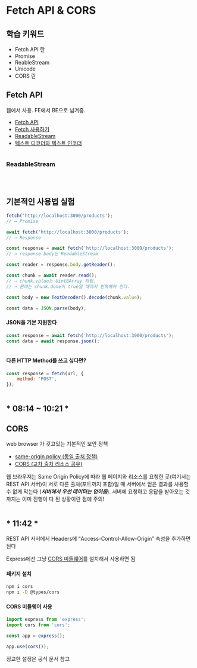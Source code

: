 # Fetch API & CORS

## 학습 키워드

* Fetch API 란
* Promise
* ReableStream
* Unicode
* CORS 란

## Fetch API

웹에서 사용. FE에서 BE으로 넘겨줌.

* [Fetch API](https://developer.mozilla.org/ko/docs/Web/API/Fetch\_API)
* [Fetch 사용하기](https://developer.mozilla.org/ko/docs/Web/API/Fetch\_API/Using\_Fetch)
* [ReadableStream](https://developer.mozilla.org/ko/docs/Web/API/ReadableStream)
* [텍스트 디코더와 텍스트 인코더](https://ko.javascript.info/text-decoder)

<figure><img src="../.gitbook/assets/image (2).png" alt=""><figcaption></figcaption></figure>

### ReadableStream

<figure><img src="../.gitbook/assets/image (21).png" alt=""><figcaption></figcaption></figure>

<figure><img src="../.gitbook/assets/image (17).png" alt=""><figcaption></figcaption></figure>

<figure><img src="../.gitbook/assets/image (19).png" alt=""><figcaption></figcaption></figure>

## 기본적인 사용법 실험

```javascript
fetch('http://localhost:3000/products');
// → Promise

await fetch('http://localhost:3000/products');
// → Response

const response = await fetch('http://localhost:3000/products');
// → response.body는 ReadableStream

const reader = response.body.getReader();

const chunk = await reader.read();
// → chunk.value는 Uint8Array 타입.
// → 원래는 chunk.done이 true일 때까지 반복해야 한다.

const body = new TextDecoder().decode(chunk.value);

const data = JSON.parse(body);
```

#### JSON을 기본 지원한다

```javascript
const response = await fetch('http://localhost:3000/products');
const data = await response.json();
```

<figure><img src="../.gitbook/assets/image (6) (2).png" alt=""><figcaption></figcaption></figure>

#### 다른 HTTP Method를 쓰고 싶다면?

```javascript
const response = fetch(url, {
	method: 'POST',
});
```

<figure><img src="../.gitbook/assets/image (3) (2).png" alt=""><figcaption></figcaption></figure>

## \* 08:14 \~ 10:21 \*

## CORS

web browser 가 갖고있는 기본적인 보안 정책

* [same-origin policy (동일 출처 정책)](https://developer.mozilla.org/ko/docs/Web/Security/Same-origin\_policy)
* [CORS (교차 출처 리소스 공유)](https://developer.mozilla.org/ko/docs/Web/HTTP/CORS)

웹 브라우저는 Same Origin Policy에 따라 웹 페이지와 리소스를 요청한 곳(여기서는 REST API 서버)이 서로 다른 출처(포트까지 포함)일 때 서버에서 얻은 결과를 사용할 수 없게 막는다 (_**서버에서 우선 데이터는 얻어옴**_). 서버에 요청하고 응답을 받아오는 것까지는 이미 진행이 다 된 상황이란 점에 주의!

<figure><img src="../.gitbook/assets/image (13).png" alt=""><figcaption></figcaption></figure>

## \* 11:42 \*

REST API 서버에서 Headers에 “Access-Control-Allow-Origin” 속성을 추가하면 된다

Express에선 그냥 [CORS 미들웨어](https://expressjs.com/en/resources/middleware/cors.html)를 설치해서 사용하면 됨



#### 패키지 설치

```bash
npm i cors
npm i -D @types/cors
```



#### CORS 미들웨어 사용

```javascript
import express from 'express';
import cors from 'cors';

const app = express();

app.use(cors());
```

정교한 설정은 공식 문서 참고













